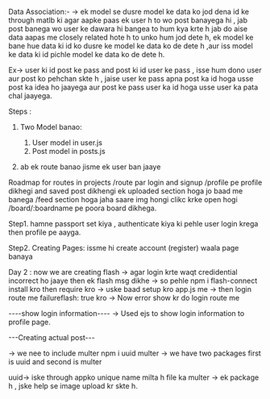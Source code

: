 Data Association:- 
-> ek model se dusre model ke data ko jod dena id ke through matlb ki agar aapke paas ek user h to wo post banayega hi , jab post banega wo user ke dawara hi bangea to hum kya krte h jab do aise data aapas me closely related hote h to unko hum jod dete h, ek model ke bane hue data ki id ko dusre ke model ke data ko de dete h ,aur iss model ke data ki id pichle model ke data ko de dete h.

Ex-> user ki id post ke pass and post ki id user ke pass , isse hum dono user aur post ko pehchan skte h , jaise user ke pass apna post ka id hoga usse post ka idea ho jaayega aur post ke pass user ka id hoga usse user ka pata chal jaayega.



Steps :
1. Two Model banao:
   1. User model in user.js
   2. Post model in posts.js

2. ab ek route banao jisme ek user ban jaaye

Roadmap for routes in projects
/route par login and signup
/profile pe profile dikhegi and saved post dikhengi
 ek uploaded section hoga jo baad me banega
/feed section hoga jaha saare img hongi
clikc krke open hogi
/board/:boardname pe poora board dikhega.


Step1. hamne passport set kiya , authenticate kiya ki pehle user login krega then profile pe aayga.

Step2. Creating Pages:
issme hi create account (register) waala page banaya


Day 2 :
now we are creating flash -> agar login krte waqt credidential incorrect ho jaaye then ek flash msg dikhe
-> so pehle npm i flash-connect install kro then require kro 
-> uske baad setup kro app.js me 
-> then login route me failureflash: true kro
-> Now error show kr do login route me

----show login information----
-> Used ejs to show login information to profile page.

---Creating actual post--- 

-> we nee to include multer
npm i uuid multer
-> we have two packages first is uuid and second is multer

uuid-> iske through appko unique name milta h file ka
multer -> ek package h , jske help se image upload kr skte h.



